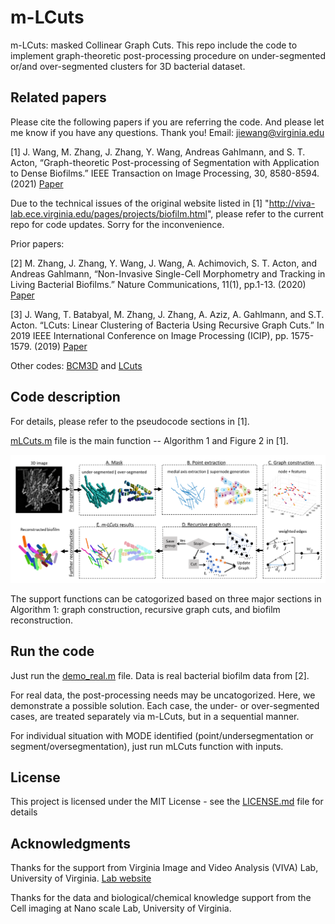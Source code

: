 # m-LCuts
m-LCuts: masked Collinear Graph Cuts. This repo include the code to implement graph-theoretic post-processing procedure on under-segmented or/and over-segmented clusters for 3D bacterial dataset.

## Related papers
Please cite the following papers if you are referring the code. And please let me know if you have any questions. Thank you!
Email: jiewang@virginia.edu

[1]	J. Wang, M. Zhang, J. Zhang, Y. Wang, Andreas Gahlmann, and S. T. Acton, “Graph-theoretic Post-processing of Segmentation with Application to Dense Biofilms.” IEEE Transaction on Image Processing, 30, 8580-8594. (2021) [Paper](https://ieeexplore.ieee.org/abstract/document/9562258)

Due to the technical issues of the original website listed in [1] "http://viva-lab.ece.virginia.edu/pages/projects/biofilm.html", please refer to the current repo for code updates. Sorry for the inconvenience.

Prior papers:

[2] M. Zhang, J. Zhang, Y. Wang, J. Wang, A. Achimovich, S. T. Acton, and Andreas Gahlmann, “Non-Invasive Single-Cell Morphometry and Tracking in Living Bacterial Biofilms.” Nature Communications, 11(1), pp.1-13. (2020) [Paper](https://www.nature.com/articles/s41467-020-19866-8)

[3] J. Wang, T. Batabyal, M. Zhang, J. Zhang, A. Aziz, A. Gahlmann, and S.T. Acton. “LCuts: Linear Clustering of Bacteria Using Recursive Graph Cuts.” In 2019 IEEE International Conference on Image Processing (ICIP), pp. 1575-1579. (2019) [Paper](https://ieeexplore.ieee.org/abstract/document/8803064)

Other codes: [BCM3D](https://github.com/GahlmannLab/BCM3D) and [LCuts](https://github.com/jwang-c/Postprocessing-using-LCuts)

## Code description
For details, please refer to the pseudocode sections in [1].

[mLCuts.m](mLCuts.m) file is the main function -- Algorithm 1 and Figure 2 in [1].

![Screenshot](mLCuts_workflow.png)

The support functions can be catogorized based on three major sections in Algorithm 1: graph construction, recursive graph cuts, and biofilm reconstruction.

## Run the code
Just run the [demo_real.m](demo_real.m) file. Data is real bacterial biofilm data from [2].

For real data, the post-processing needs may be uncatogorized. Here, we demonstrate a possible solution. Each case, the under- or over-segmented cases, are treated separately via m-LCuts, but in a sequential manner.

For individual situation with MODE identified (point/undersegmentation or segment/oversegmentation), just run mLCuts function with inputs.


## License
This project is licensed under the MIT License - see the [LICENSE.md](LICENSE.md) file for details

## Acknowledgments
Thanks for the support from Virginia Image and Video Analysis (VIVA) Lab, University of Virginia. [Lab website](http://viva-lab.ece.virginia.edu/index.html)

Thanks for the data and biological/chemical knowledge support from the Cell imaging at Nano scale Lab, University of Virginia.
